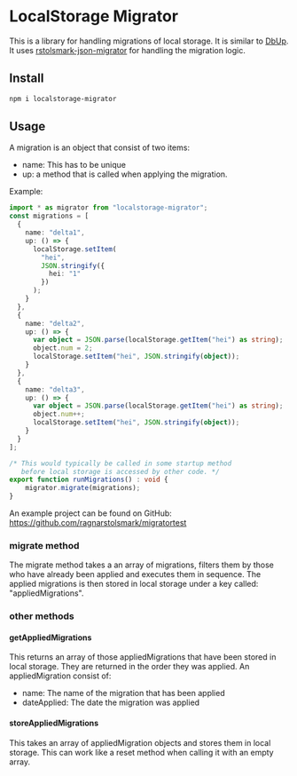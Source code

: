 # LocalStorage Migrator

This is a library for handling migrations of local storage. It is similar to [DbUp](https://dbup.github.io/).
It uses [rstolsmark-json-migrator](https://github.com/ragnarstolsmark/rstolsmark-json-migrator) for handling the migration logic.

## Install

```bash
npm i localstorage-migrator
```

## Usage

A migration is an object that consist of two items:
 - name: This has to be unique
 - up: a method that is called when applying the migration.

Example:
```typescript
import * as migrator from "localstorage-migrator";
const migrations = [
  {
    name: "delta1",
    up: () => {
      localStorage.setItem(
        "hei",
        JSON.stringify({
          hei: "1"
        })
      );
    }
  },
  {
    name: "delta2",
    up: () => {
      var object = JSON.parse(localStorage.getItem("hei") as string);
      object.num = 2;
      localStorage.setItem("hei", JSON.stringify(object));
    }
  },
  {
    name: "delta3",
    up: () => {
      var object = JSON.parse(localStorage.getItem("hei") as string);
      object.num++;
      localStorage.setItem("hei", JSON.stringify(object));
    }
  }
];

/* This would typically be called in some startup method 
   before local storage is accessed by other code. */
export function runMigrations() : void {
    migrator.migrate(migrations);
}
```

An example project can be found on GitHub: 
https://github.com/ragnarstolsmark/migratortest

### migrate method
The migrate method takes a an array of migrations, filters them by those who have already been applied and executes them in sequence. The applied migrations is then stored in local storage under a key called: "appliedMigrations".

### other methods

#### getAppliedMigrations

This returns an array of those appliedMigrations that have been stored in local storage. They are returned in the order they was applied. An appliedMigration consist of:
  - name: The name of the migration that has been applied
  - dateApplied: The date the migration was applied 

#### storeAppliedMigrations

This takes an array of appliedMigration objects and stores them in local storage. This can work like a reset method when calling it with an empty array.

